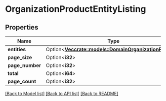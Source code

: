 # OrganizationProductEntityListing

## Properties

Name | Type | Description | Notes
------------ | ------------- | ------------- | -------------
**entities** | Option<[**Vec<crate::models::DomainOrganizationProduct>**](DomainOrganizationProduct.md)> |  | [optional]
**page_size** | Option<**i32**> |  | [optional]
**page_number** | Option<**i32**> |  | [optional]
**total** | Option<**i64**> |  | [optional]
**page_count** | Option<**i32**> |  | [optional]

[[Back to Model list]](../README.md#documentation-for-models) [[Back to API list]](../README.md#documentation-for-api-endpoints) [[Back to README]](../README.md)


